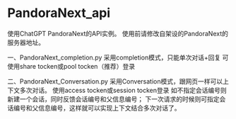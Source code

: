 # PandoraNext_api
使用ChatGPT PandoraNext的API实例。
使用前请修改自架设的PandoraNext的服务器地址。


一、PandoraNext_completion.py
采用completion模式，只能单次对话+回复
可使用share tocken或pool tocken（推荐）登录



二、PandoraNext_Conversation.py
采用Conversation模式，跟网页一样可以上下文多次对话。
使用access tocken或session tocken登录
如不指定会话编号则新建一个会话，同时反馈会话编号和父信息编号；
下一次请求的时候则可指定会话编号和父信息编号，这样就可以实现上下文结合多次对话了。


